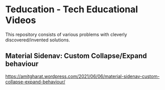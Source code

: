 # Teducation - Tech Educational Videos

This repository consists of various problems with cleverly discovered/invented solutions.

## Material Sidenav: Custom Collapse/Expand behaviour

https://amitgharat.wordpress.com/2021/06/06/material-sidenav-custom-collapse-expand-behaviour/
